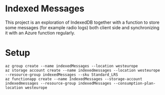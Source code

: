 # Indexed Messages
This project is an exploration of IndexedDB together with a function to store some messages (for example radio logs) both client side and synchronizing it with an Azure function regularly.

# Setup
	az group create --name indexedMessages --location westeurope
	az storage account create --name indexedmessages --location westeurope --resource-group indexedMessages --sku Standard_LRS
	az functionapp create --name IndexedMessages --storage-account indexedmessages --resource-group indexedMessages --consumption-plan-location westeurope



